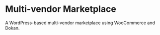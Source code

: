 # Multi-vendor Marketplace

A WordPress-based multi-vendor marketplace using WooCommerce and Dokan.
